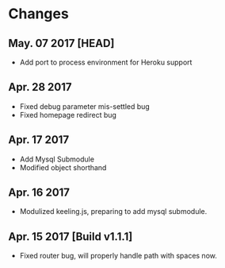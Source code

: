 # Changes

## May. 07 2017 [HEAD]

- Add port to process environment for Heroku support

## Apr. 28 2017

- Fixed debug parameter mis-settled bug
- Fixed homepage redirect bug

## Apr. 17 2017

- Add Mysql Submodule
- Modified object shorthand

## Apr. 16 2017

- Modulized keeling.js, preparing to add mysql submodule.

## Apr. 15 2017 [Build v1.1.1]

- Fixed router bug, will properly handle path with spaces now.
